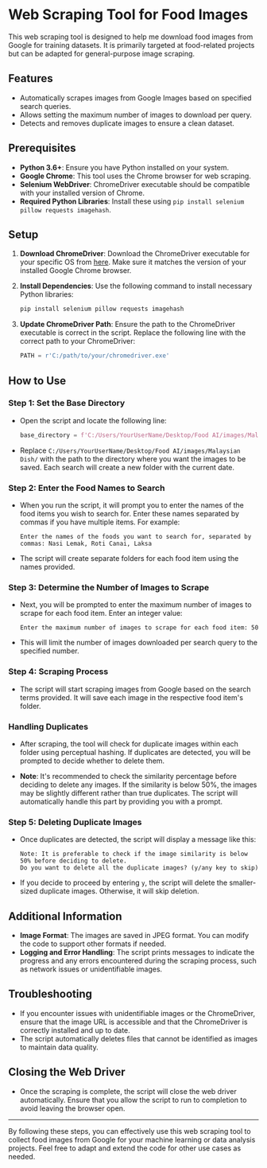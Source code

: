 # Web Scraping Tool for Food Images

This web scraping tool is designed to help me download food images from Google for training datasets. It is primarily targeted at food-related projects but can be adapted for general-purpose image scraping.

## Features

- Automatically scrapes images from Google Images based on specified search queries.
- Allows setting the maximum number of images to download per query.
- Detects and removes duplicate images to ensure a clean dataset.

## Prerequisites

- **Python 3.6+**: Ensure you have Python installed on your system.
- **Google Chrome**: This tool uses the Chrome browser for web scraping.
- **Selenium WebDriver**: ChromeDriver executable should be compatible with your installed version of Chrome.
- **Required Python Libraries**: Install these using `pip install selenium pillow requests imagehash`.

## Setup

1. **Download ChromeDriver**: Download the ChromeDriver executable for your specific OS from [here](https://sites.google.com/a/chromium.org/chromedriver/downloads). Make sure it matches the version of your installed Google Chrome browser.

2. **Install Dependencies**: Use the following command to install necessary Python libraries:
    ```bash
    pip install selenium pillow requests imagehash
    ```

3. **Update ChromeDriver Path**: Ensure the path to the ChromeDriver executable is correct in the script. Replace the following line with the correct path to your ChromeDriver:
    ```python
    PATH = r'C:/path/to/your/chromedriver.exe'
    ```

## How to Use

### Step 1: Set the Base Directory

- Open the script and locate the following line:
    ```python
    base_directory = f'C:/Users/YourUserName/Desktop/Food AI/images/Malaysian Dish/{current_date}/'
    ```
- Replace `C:/Users/YourUserName/Desktop/Food AI/images/Malaysian Dish/` with the path to the directory where you want the images to be saved. Each search will create a new folder with the current date.

### Step 2: Enter the Food Names to Search

- When you run the script, it will prompt you to enter the names of the food items you wish to search for. Enter these names separated by commas if you have multiple items. For example:
    ```
    Enter the names of the foods you want to search for, separated by commas: Nasi Lemak, Roti Canai, Laksa
    ```
- The script will create separate folders for each food item using the names provided.

### Step 3: Determine the Number of Images to Scrape

- Next, you will be prompted to enter the maximum number of images to scrape for each food item. Enter an integer value:
    ```
    Enter the maximum number of images to scrape for each food item: 50
    ```
- This will limit the number of images downloaded per search query to the specified number.

### Step 4: Scraping Process

- The script will start scraping images from Google based on the search terms provided. It will save each image in the respective food item's folder.

### Handling Duplicates

- After scraping, the tool will check for duplicate images within each folder using perceptual hashing. If duplicates are detected, you will be prompted to decide whether to delete them.

- **Note**: It's recommended to check the similarity percentage before deciding to delete any images. If the similarity is below 50%, the images may be slightly different rather than true duplicates. The script will automatically handle this part by providing you with a prompt.

### Step 5: Deleting Duplicate Images

- Once duplicates are detected, the script will display a message like this:
    ```
    Note: It is preferable to check if the image similarity is below 50% before deciding to delete.
    Do you want to delete all the duplicate images? (y/any key to skip)
    ```
- If you decide to proceed by entering `y`, the script will delete the smaller-sized duplicate images. Otherwise, it will skip deletion.

## Additional Information

- **Image Format**: The images are saved in JPEG format. You can modify the code to support other formats if needed.
- **Logging and Error Handling**: The script prints messages to indicate the progress and any errors encountered during the scraping process, such as network issues or unidentifiable images.

## Troubleshooting

- If you encounter issues with unidentifiable images or the ChromeDriver, ensure that the image URL is accessible and that the ChromeDriver is correctly installed and up to date.
- The script automatically deletes files that cannot be identified as images to maintain data quality.

## Closing the Web Driver

- Once the scraping is complete, the script will close the web driver automatically. Ensure that you allow the script to run to completion to avoid leaving the browser open.

---

By following these steps, you can effectively use this web scraping tool to collect food images from Google for your machine learning or data analysis projects. Feel free to adapt and extend the code for other use cases as needed.
